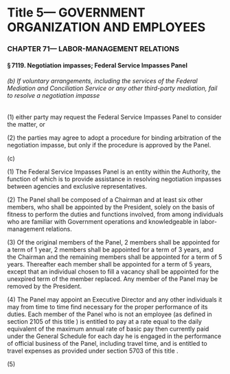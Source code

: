 
# Title 5— GOVERNMENT ORGANIZATION AND EMPLOYEES
### CHAPTER 71— LABOR-MANAGEMENT RELATIONS
#### § 7119. Negotiation impasses; Federal Service Impasses Panel
###### (b) If voluntary arrangements, including the services of the Federal Mediation and Conciliation Service or any other third-party mediation, fail to resolve a negotiation impasse

(1) either party may request the Federal Service Impasses Panel to consider the matter, or

(2) the parties may agree to adopt a procedure for binding arbitration of the negotiation impasse, but only if the procedure is approved by the Panel.

(c)

(1) The Federal Service Impasses Panel is an entity within the Authority, the function of which is to provide assistance in resolving negotiation impasses between agencies and exclusive representatives.

(2) The Panel shall be composed of a Chairman and at least six other members, who shall be appointed by the President, solely on the basis of fitness to perform the duties and functions involved, from among individuals who are familiar with Government operations and knowledgeable in labor-management relations.

(3) Of the original members of the Panel, 2 members shall be appointed for a term of 1 year, 2 members shall be appointed for a term of 3 years, and the Chairman and the remaining members shall be appointed for a term of 5 years. Thereafter each member shall be appointed for a term of 5 years, except that an individual chosen to fill a vacancy shall be appointed for the unexpired term of the member replaced. Any member of the Panel may be removed by the President.

(4) The Panel may appoint an Executive Director and any other individuals it may from time to time find necessary for the proper performance of its duties. Each member of the Panel who is not an employee (as defined in section 2105 of this title ) is entitled to pay at a rate equal to the daily equivalent of the maximum annual rate of basic pay then currently paid under the General Schedule for each day he is engaged in the performance of official business of the Panel, including travel time, and is entitled to travel expenses as provided under section 5703 of this title .

(5)
